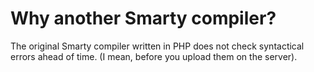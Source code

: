 # Why another Smarty compiler?

The original Smarty compiler written in PHP does not check syntactical errors ahead of time. (I mean, before you upload them on the server).
